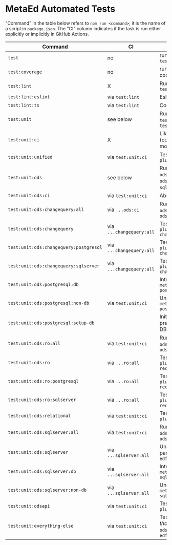 # MetaEd Automated Tests

"Command" in the table below refers to `npm run <command>`; it is the name of a script in `package.json`. The "CI" column
indicates if the task is run either explicitly or implicitly in GitHub Actions.

| Command                                | CI                       | Purpose                                                                                                        |
| -------------------------------------- | ------------------------ | -------------------------------------------------------------------------------------------------------------- |
| `test`                                 | no                       | runs `test:lint` amd `test:unit`                                                                               |
| `test:coverage`                        | no                       | runs all tests allong with code coverag analysis                                                               |
| `test:lint`                            | X                        | Runs `test:lint:ts` and `test:lint:eslint`                                                                     |
| `test:lint:eslint`                     | via `test:lint`          | Eslint on all JS and TS files                                                                                  |
| `test:lint:ts`                         | via `test:lint`          | Compile TypeScript project                                                                                     |
| `test:unit`                            | see below                | Runs `test:unit:unified`, `test:unit:ods`, and `test:unit:everything-else`                                     |
| `test:unit:ci`                         | X                        | Like above, but in CI (continuous integration) mode                                                            |
| `test:unit:unified`                    | via `test:unit:ci`       | Tests for package `metaed-plugin-edfi-unified`                                                                 |
| `test:unit:ods`                        | see below                | Runs `ods:changequery:all`, `ods:postgresql:non-db`, `ods:ro:all`, `ods:relational`, `sqlserver:all`, `odsapi` |
| `test:unit:ods:ci`                     | via `test:unit:ci`       | Above, but in CI mode                                                                                          |
| `test:unit:ods:changequery:all`        | via `...ods:ci`          | Runs `ods:changequery`, `ods:changequery:postgresql`, `ods:changequery:sqlserver`                              |
| `test:unit:ods:changequery`            | via `...changequery:all` | Tests for package `metaed-plugin-edfi-ods-changequery`                                                         |
| `test:unit:ods:changequery:postgresql` | via `...changequery:all` | Tests for package `metaed-plugin-edfi-ods-changequery-postgresql`                                              |
| `test:unit:ods:changequery:sqlserver`  | via `...changequery:all` | Tests for package `metaed-plugin-edfi-ods-changequery-sqlserver`                                               |
| `test:unit:ods:postgresql:db`          |                          | Integration tests for package `metaed-plugin-edfi-ods-postgresql`                                              |
| `test:unit:ods:postgresql:non-db`      | via `test:unit:ci`       | Unit tests for package  `metaed-plugin-edfi-ods-postgresql`                                                    |
| `test:unit:ods:postgresql:setup-db`    |                          | Initializes database in preparation for running the DB integration tests                                       |
| `test:unit:ods:ro:all`                 | via `test:unit:ci`       | Runs `ods:ro`, `ods:ro:postgresql`, and `ods:ro:sqlserver`                                                     |
| `test:unit:ods:ro`                     | via `...ro:all`          | Tests for package `metaed-plugin-edfi-ods-recordownership`                                                     |
| `test:unit:ods:ro:postgresql`          | via `...ro:all`          | Tests for package `metaed-plugin-edfi-ods-recordownership-postgresql`                                          |
| `test:unit:ods:ro:sqlserver`           | via `...ro:all`          | Tests for package `metaed-plugin-edfi-ods-recordownership-sqlserver`                                           |
| `test:unit:ods:relational`             | via `test:unit:ci`       | Tests for package `metaed-plugin-edfi-ods-relational`                                                          |
| `test:unit:ods:sqlserver:all`          | via `test:unit:ci`       | Runs `ods:sqlserver`, `ods:sqlserver:db`, and `ods:sqlserver:non-db`                                           |
| `test:unit:ods:sqlserver`              | via `...sqlserver:all`   | Unit and integration tests for package `metaed-plugin-edfi-ods-sqlserver`                                      |
| `test:unit:ods:sqlserver:db`           | via `...sqlserver:all`   | Integration tests for package `metaed-plugin-edfi-ods-sqlserver`                                               |
| `test:unit:ods:sqlserver:non-db`       | via `...sqlserver:all`   | Unit tests for package `metaed-plugin-edfi-ods-sqlserver`                                                      |
| `test:unit:odsapi`                     | via `test:unit:ci`       | Tests for package `metaed-plugin-edfi-odsapi`                                                                  |
| `test:unit:everything-else`            | via `test:unit:ci`       | Tests for all packages _other than_ `metaed-plugin-edfi-ods-*` and `metaed-plugin-edfi-unified`                |
